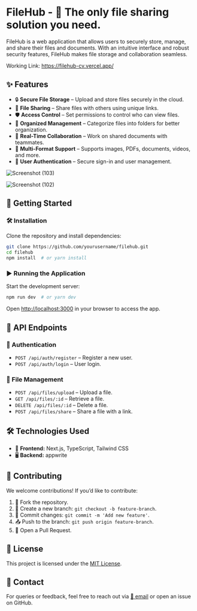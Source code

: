 # FileHub - 🚀 The only file sharing solution you need.

FileHub is a web application that allows users to securely store, manage, and share their files and documents. With an intuitive interface and robust security features, FileHub makes file storage and collaboration seamless.

Working Link: https://filehub-cv.vercel.app/

## ✨ Features

- 🔒 **Secure File Storage** – Upload and store files securely in the cloud.
- 🔗 **File Sharing** – Share files with others using unique links.
- 🛡️ **Access Control** – Set permissions to control who can view files.
- 📂 **Organized Management** – Categorize files into folders for better organization.
- 🤝 **Real-Time Collaboration** – Work on shared documents with teammates.
- 📑 **Multi-Format Support** – Supports images, PDFs, documents, videos, and more.
- 🔑 **User Authentication** – Secure sign-in and user management.

![Screenshot (103)](https://github.com/user-attachments/assets/7807be59-859d-4cbc-be1b-ce2e1bac9856)

![Screenshot (102)](https://github.com/user-attachments/assets/b902262f-7c98-4d19-819f-1be8679d42ab)

## 🚀 Getting Started

### 🛠 Installation
Clone the repository and install dependencies:

```bash
git clone https://github.com/yourusername/filehub.git
cd filehub
npm install  # or yarn install
```

### ▶ Running the Application
Start the development server:

```bash
npm run dev  # or yarn dev
```

Open [http://localhost:3000](http://localhost:3000) in your browser to access the app.

## 📡 API Endpoints

### 🔐 Authentication
- `POST /api/auth/register` – Register a new user.
- `POST /api/auth/login` – User login.

### 📂 File Management
- `POST /api/files/upload` – Upload a file.
- `GET /api/files/:id` – Retrieve a file.
- `DELETE /api/files/:id` – Delete a file.
- `POST /api/files/share` – Share a file with a link.

## 🛠 Technologies Used
- 🎨 **Frontend:** Next.js, TypeScript, Tailwind CSS
- 🖥️ **Backend:** appwrite

## 🤝 Contributing
We welcome contributions! If you’d like to contribute:
1. 🍴 Fork the repository.
2. 🌿 Create a new branch: `git checkout -b feature-branch`.
3. 💾 Commit changes: `git commit -m 'Add new feature'`.
4. 📤 Push to the branch: `git push origin feature-branch`.
5. 🔄 Open a Pull Request.

## 📜 License
This project is licensed under the [MIT License](LICENSE).

## 📧 Contact
For queries or feedback, feel free to reach out via [📩 email](mailto:chiragvaru0@gmail.com) or open an issue on GitHub.


